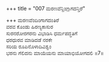 +++
title = "007 ಮರಣವೆನ್ದಿಙ್ಗಾಗದನ್ತಿರೆ"

+++
ಮರಣವೆಂದಿಂಗಾಗದಂತಿರೆ  
ವರವ ಕೊಂಡು ಹಿರಣ್ಯಕಾಸುರ  
ಸುರನರೋರಗರನು ವಿಭಾಡಿಸಿ ಧರ್ಮಪದ್ಧತಿಗೆ  
ಧರಧುರವ ಮಾಡಿದಡೆ ನರಕೇ  
ಸರಿಯ ರೂಪಿನೊಳಾದಿವಿಶ್ವಂ  
ಭರನು ಗೆಲಿದನು ಮಾಯೆಯನು ಮಾಯಾಭಿಯೋಗದಲಿ     ॥7॥
